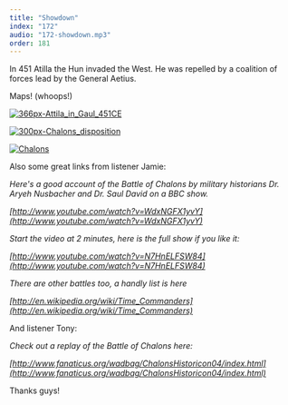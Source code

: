 ```yaml
---
title: "Showdown"
index: "172"
audio: "172-showdown.mp3"
order: 181
---
```


In 451 Atilla the Hun invaded the West. He was repelled by a coalition of forces lead by the General Aetius. 

Maps! (whoops!)

[![366px-Attila_in_Gaul_451CE](http://thehistoryofrome.typepad.com/.a/6a01053629a711970c0167640786d6970b-800wi "366px-Attila_in_Gaul_451CE")](http://thehistoryofrome.typepad.com/.a/6a01053629a711970c0167640786d6970b-pi)

[![300px-Chalons_disposition](http://thehistoryofrome.typepad.com/.a/6a01053629a711970c01676407871d970b-800wi "300px-Chalons_disposition")](http://thehistoryofrome.typepad.com/.a/6a01053629a711970c01676407871d970b-pi)

[![Chalons](http://thehistoryofrome.typepad.com/.a/6a01053629a711970c01630312b74d970d-800wi "Chalons")](http://thehistoryofrome.typepad.com/.a/6a01053629a711970c01630312b74d970d-pi)  

Also some great links from listener Jamie:

_Here's a good account of the Battle of Chalons by military historians Dr. Aryeh Nusbacher and Dr. Saul David on a BBC show._

_[http://www.youtube.com/watch?v=WdxNGFX1yvY](http://www.youtube.com/watch?v=WdxNGFX1yvY)_

_Start the video at 2 minutes, here is the full show if you like it:_

_[http://www.youtube.com/watch?v=N7HnELFSW84](http://www.youtube.com/watch?v=N7HnELFSW84)_

_There are other battles too, a handly list is here_

_[http://en.wikipedia.org/wiki/Time_Commanders](http://en.wikipedia.org/wiki/Time_Commanders)_

And listener Tony:

_Check out a replay of the Battle of Chalons here:_

_[http://www.fanaticus.org/wadbag/ChalonsHistoricon04/index.html](http://www.fanaticus.org/wadbag/ChalonsHistoricon04/index.html)_

Thanks guys!

